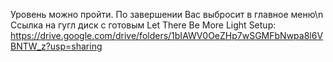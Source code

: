 Уровень можно пройти. По завершении Вас выбросит в главное меню\n
Ссылка на гугл диск с готовым Let There Be More Light Setup: https://drive.google.com/drive/folders/1bIAWV0OeZHp7wSGMFbNwpa8l6VBNTW_z?usp=sharing
